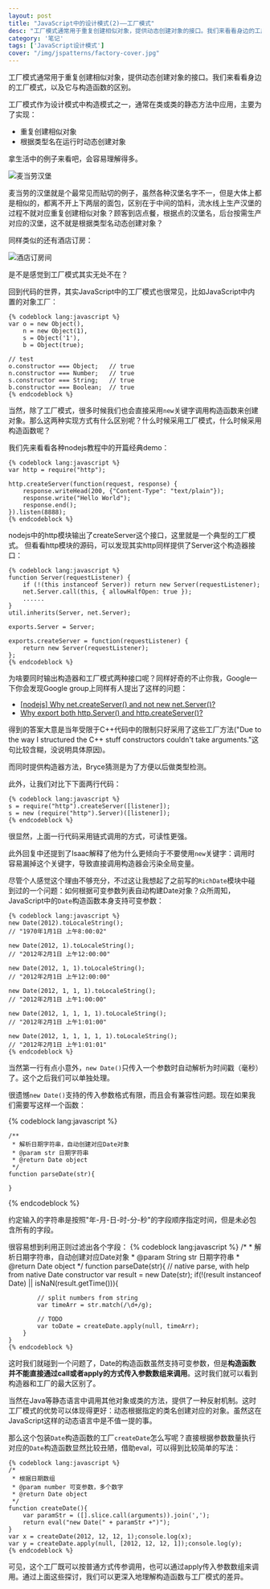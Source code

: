 ```yaml
---
layout: post
title: "JavaScript中的设计模式(2)——工厂模式"
desc: "工厂模式通常用于重复创建相似对象，提供动态创建对象的接口。我们来看看身边的工厂模式，以及它与构造函数的区别。"
category: '笔记' 
tags: ['JavaScript设计模式']
cover: "/img/jspatterns/factory-cover.jpg"
---
```



工厂模式通常用于重复创建相似对象，提供动态创建对象的接口。我们来看看身边的工厂模式，以及它与构造函数的区别。

<!--more-->
工厂模式作为设计模式中构造模式之一，通常在类或类的静态方法中应用，主要为了实现：

+ 重复创建相似对象
+ 根据类型名在运行时动态创建对象

拿生活中的例子来看吧，会容易理解得多。

![麦当劳汉堡](../img/jspatterns/factory1.jpeg)

麦当劳的汉堡就是个最常见而贴切的例子，虽然各种汉堡名字不一，但是大体上都是相似的，都离不开上下两层的面包，区别在于中间的馅料，流水线上生产汉堡的过程不就对应重复创建相似对象？顾客到店点餐，根据点的汉堡名，后台按需生产对应的汉堡，这不就是根据类型名动态创建对象？

同样类似的还有酒店订房：

![酒店订房间](../img/jspatterns/factory2.jpeg)

是不是感觉到工厂模式其实无处不在？

回到代码的世界，其实JavaScript中的工厂模式也很常见，比如JavaScript中内置的对象工厂：

	{% codeblock lang:javascript %}
	var o = new Object(),
		n = new Object(1),
		s = Object('1'),
		b = Object(true);

	// test
	o.constructor === Object;	// true
	n.constructor === Number;	// true
	s.constructor === String;	// true
	b.constructor === Boolean;	// true
	{% endcodeblock %}

当然，除了工厂模式，很多时候我们也会直接采用`new`关键字调用构造函数来创建对象。那么这两种实现方式有什么区别呢？什么时候采用工厂模式，什么时候采用构造函数呢？

我们先来看看各种nodejs教程中的开篇经典demo：

	{% codeblock lang:javascript %}
	var http = require("http");

	http.createServer(function(request, response) {
		response.writeHead(200, {"Content-Type": "text/plain"});
		response.write("Hello World");
		response.end();
	}).listen(8888);
	{% endcodeblock %}

nodejs中的http模块输出了createServer这个接口，这里就是一个典型的工厂模式。
但看看http模块的源码，可以发现其实http同样提供了Server这个构造器接口：

	{% codeblock lang:javascript %}
	function Server(requestListener) {
		if (!(this instanceof Server)) return new Server(requestListener);
		net.Server.call(this, { allowHalfOpen: true });
		......
	}
	util.inherits(Server, net.Server);

	exports.Server = Server;

	exports.createServer = function(requestListener) {
		return new Server(requestListener);
	};
	{% endcodeblock %}

为啥要同时输出构造器和工厂模式两种接口呢？同样好奇的不止你我，Google一下你会发现Google group上同样有人提出了这样的问题：

+ [[nodejs] Why net.createServer() and not new net.Server()?](https://groups.google.com/forum/#!msg/nodejs/GTaCdFPlweI/M0q38C3SJpkJ)
+ [Why export both http.Server() and http.createServer()?](https://groups.google.com/forum/#!msg/nodejs/yoXogs7vNYU/uUKT59t_w-sJ)

得到的答案大意是当年受限于C++代码中的限制只好采用了这些工厂方法("Due to the way I structured the C++ stuff constructors couldn't take arguments."这句比较含糊，没说明具体原因)。

而同时提供构造器方法，Bryce猜测是为了方便以后做类型检测。

此外，让我们对比下下面两行代码：

	{% codeblock lang:javascript %}
	s = require("http").createServer([listener]);
	s = new (require("http").Server)([listener]);
	{% endcodeblock %}

很显然，上面一行代码采用链式调用的方式，可读性更强。

此外回复中还提到了Isaac解释了他为什么更倾向于不要使用`new`关键字：调用时容易漏掉这个关键字，导致直接调用构造器会污染全局变量。

尽管个人感觉这个理由不够充分，不过这让我想起了之前写的`RichDate`模块中碰到过的一个问题：如何根据可变参数列表自动构建Date对象？众所周知，JavaScript中的`Date`构造函数本身支持可变参数：

	{% codeblock lang:javascript %}
	new Date(2012).toLocaleString(); 				
	// "1970年1月1日 上午8:00:02"

	new Date(2012, 1).toLocaleString();
	// "2012年2月1日 上午12:00:00"

	new Date(2012, 1, 1).toLocaleString();
	// "2012年2月1日 上午12:00:00"

	new Date(2012, 1, 1, 1).toLocaleString();
	// "2012年2月1日 上午1:00:00"

	new Date(2012, 1, 1, 1, 1).toLocaleString();
	// "2012年2月1日 上午1:01:00"

	new Date(2012, 1, 1, 1, 1, 1).toLocaleString();
	// "2012年2月1日 上午1:01:01"
	{% endcodeblock %}

当然第一行有点小意外，`new Date()`只传入一个参数时自动解析为时间戳（毫秒）了。这个之后我们可以单独处理。

很遗憾`new Date()`支持的传入参数格式有限，而且会有兼容性问题。现在如果我们需要写这样一个函数：

{% codeblock lang:javascript %}

	/** 
	 * 解析日期字符串，自动创建对应Date对象
	 * @param str 日期字符串
	 * @return Date object
	 */
	function parseDate(str){
		
	}
	
{% endcodeblock %}
	
约定输入的字符串是按照"年-月-日-时-分-秒"的字段顺序指定时间，但是未必包含所有的字段。

很容易想到利用正则过滤出各个字段：
	{% codeblock lang:javascript %}
	/* 
	 * 解析日期字符串，自动创建对应Date对象
	 * @param String str 日期字符串
	 * @return Date object
	 */
	function parseDate(str){
		// native parse, with help from native Date constructor
		var result = new Date(str);
		if(!(result instanceof Date) || isNaN(result.getTime())){

			// split numbers from string
			var timeArr = str.match(/\d+/g);

			// TODO
			var toDate = createDate.apply(null, timeArr);
		}
	}
	{% endcodeblock %}

这时我们就碰到一个问题了，Date的构造函数虽然支持可变参数，但是**构造函数并不能直接通过call或者apply的方式传入参数数组来调用**。这时我们就可以看到构造器和工厂的最大区别了。

当然在Java等静态语言中调用其他对象或类的方法，提供了一种反射机制。这时工厂模式的优势可以体现得更好：动态根据指定的类名创建对应的对象。虽然这在JavaScript这样的动态语言中是不值一提的事。

那么这个包装`Date`构造函数的工厂`createDate`怎么写呢？直接根据参数数量执行对应的`Date`构造函数显然比较丑陋，借助eval，可以得到比较简单的写法：

	{% codeblock lang:javascript %}
	/* 
	 * 根据日期数组
	 * @param number 可变参数，多个数字
	 * @return Date object
	 */
	function createDate(){
		var paramStr = ([].slice.call(arguments)).join(',');
		return eval("new Date(" + paramStr +")");
	}
	var x = createDate(2012, 12, 12, 1);console.log(x);
	var y = createDate.apply(null, [2012, 12, 12, 1]);console.log(y);
	{% endcodeblock %}

可见，这个工厂既可以按普通方式传参调用，也可以通过apply传入参数数组来调用。通过上面这些探讨，我们可以更深入地理解构造函数与工厂模式的差异。


